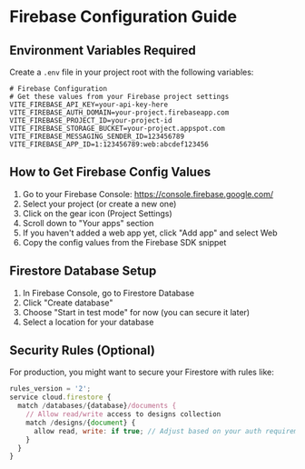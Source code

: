 # Firebase Configuration Guide

## Environment Variables Required

Create a `.env` file in your project root with the following variables:

```env
# Firebase Configuration
# Get these values from your Firebase project settings
VITE_FIREBASE_API_KEY=your-api-key-here
VITE_FIREBASE_AUTH_DOMAIN=your-project.firebaseapp.com
VITE_FIREBASE_PROJECT_ID=your-project-id
VITE_FIREBASE_STORAGE_BUCKET=your-project.appspot.com
VITE_FIREBASE_MESSAGING_SENDER_ID=123456789
VITE_FIREBASE_APP_ID=1:123456789:web:abcdef123456
```

## How to Get Firebase Config Values

1. Go to your Firebase Console: https://console.firebase.google.com/
2. Select your project (or create a new one)
3. Click on the gear icon (Project Settings)
4. Scroll down to "Your apps" section
5. If you haven't added a web app yet, click "Add app" and select Web
6. Copy the config values from the Firebase SDK snippet

## Firestore Database Setup

1. In Firebase Console, go to Firestore Database
2. Click "Create database"
3. Choose "Start in test mode" for now (you can secure it later)
4. Select a location for your database

## Security Rules (Optional)

For production, you might want to secure your Firestore with rules like:

```javascript
rules_version = '2';
service cloud.firestore {
  match /databases/{database}/documents {
    // Allow read/write access to designs collection
    match /designs/{document} {
      allow read, write: if true; // Adjust based on your auth requirements
    }
  }
}
```
